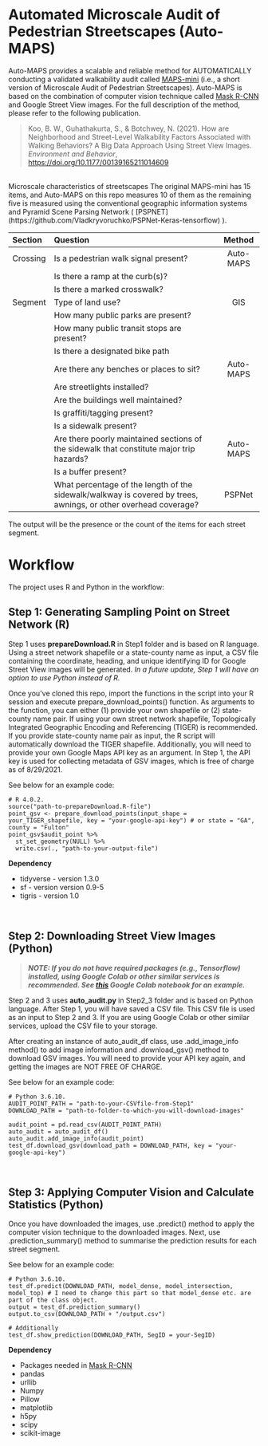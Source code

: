 # Automated Microscale Audit of Pedestrian Streetscapes (Auto-MAPS)

Auto-MAPS provides a scalable and reliable method for AUTOMATICALLY conducting a validated walkability audit called [MAPS-mini](https://drjimsallis.org/measure_maps.html#MAPSMINI) (i.e., a short version of Microscale Audit of Pedestrian Streetscapes). Auto-MAPS is based on the combination of computer vision technique called [Mask R-CNN](https://github.com/matterport/Mask_RCNN) and Google Street View images. For the full description of the method, please refer to the following publication.

> Koo, B. W., Guhathakurta, S., & Botchwey, N. (2021). How are Neighborhood and Street-Level Walkability Factors Associated with Walking Behaviors? A Big Data Approach Using Street View Images. *Environment and Behavior*, https://doi.org/10.1177/00139165211014609

<br>
Microscale characteristics of streetscapes
The original MAPS-mini has 15 items, and Auto-MAPS on this repo measures 10 of them as the remaining five is measured using the conventional geographic information systems and Pyramid Scene Parsing Network ( [PSPNET](https://github.com/Vladkryvoruchko/PSPNet-Keras-tensorflow) ). 

| Section | Question                             | Method    |
| :------ | :----------------------------------- | :-------: |
| Crossing| Is a pedestrian walk signal present? | Auto-MAPS |
|         | Is there a ramp at the curb(s)?      |           |
|         | Is there a marked crosswalk?         |           |
| Segment | Type of land use?                    | GIS       |
|         | How many public parks are present?   |           |
|         | How many public transit stops are present? |     |
|         | Is there a designated bike path      |           |
|         | Are there any benches or places to sit? | Auto-MAPS |
|         | Are streetlights installed?          |           |
|         | Are the buildings well maintained?   |           |
|         | Is graffiti/tagging present?         |           |
|         | Is a sidewalk present?               |           |
|         | Are there poorly maintained sections of the sidewalk that constitute major trip hazards? | Auto-MAPS |
|         | Is a buffer present?                 |           |
|         | What percentage of the length of the sidewalk/walkway is covered by trees, awnings, or other overhead coverage? | PSPNet |

The output will be the presence or the count of the items for each street segment.

# Workflow
The project uses R and Python in the workflow:

## Step 1: Generating Sampling Point on Street Network (R)
Step 1 uses **prepareDownload.R** in Step1 folder and is based on R language. Using a street network shapefile or a state-county name as input, a CSV file containing the coordinate, heading, and unique identifying ID for Google Street View images will be generated. *In a future update, Step 1 will have an option to use Python instead of R.*

Once you've cloned this repo, import the functions in the script into your R session and execute prepare_download_points() function. As arguments to the function, you can either (1) provide your own shapefile or (2) state-county name pair. If using your own street network shapefile, Topologically Integrated Geographic Encoding and Referencing (TIGER) is recommended. If you provide state-county name pair as input, the R script will automatically download the TIGER shapefile. Additionally, you will need to provide your own Google Maps API key as an argument. In Step 1, the API key is used for collecting metadata of GSV images, which is free of charge as of 8/29/2021. 

See below for an example code:
```
# R 4.0.2.
source("path-to-prepareDownload.R-file")
point_gsv <- prepare_download_points(input_shape = your_TIGER_shapefile, key = "your-google-api-key") # or state = "GA", county = "Fulton"
point_gsv$audit_point %>% 
  st_set_geometry(NULL) %>% 
  write.csv(., "path-to-your-output-file")
```

**Dependency**
* tidyverse - version 1.3.0
* sf - version version 0.9-5
* tigris - version 1.0

<br>

## Step 2: Downloading Street View Images (Python)

> ***NOTE: If you do not have required packages (e.g., Tensorflow) installed, using Google Colab or other similar services is recommended. See [this](https://colab.research.google.com/drive/1_yiTDSLqwJfdvHRXvVWHrsv-_LLRlXFh?usp=sharing) Google Colab notebook for an example.***

Step 2 and 3 uses **auto_audit.py** in Step2_3 folder and is based on Python language. After Step 1, you will have saved a CSV file. This CSV file is used as an input to Step 2 and 3. If you are using Google Colab or other similar services, upload the CSV file to your storage. 

After creating an instance of auto_audit_df class, use .add_image_info method() to add image information and .download_gsv() method to download GSV images. You will need to provide your API key again, and getting the images are NOT FREE OF CHARGE.

See below for an example code:
```
# Python 3.6.10.
AUDIT_POINT_PATH = "path-to-your-CSVfile-from-Step1"
DOWNLOAD_PATH = "path-to-folder-to-which-you-will-download-images"

audit_point = pd.read_csv(AUDIT_POINT_PATH)
auto_audit = auto_audit_df()
auto_audit.add_image_info(audit_point)
test_df.download_gsv(download_path = DOWNLOAD_PATH, key = "your-google-api-key")
```

<br>

## Step 3: Applying Computer Vision and Calculate Statistics (Python)
Once you have downloaded the images, use .predict() method to apply the computer vision technique to the downloaded images. Next, use .prediction_summary() method to summarise the prediction results for each street segment. 

See below for an example code:
```
# Python 3.6.10.
test_df.predict(DOWNLOAD_PATH, model_dense, model_intersection, model_top) # I need to change this part so that model_dense etc. are part of the class object.
output = test_df.prediction_summary()
output.to_csv(DOWNLOAD_PATH + "/output.csv")

# Additionally
test_df.show_prediction(DOWNLOAD_PATH, SegID = your-SegID)
```

**Dependency**
* Packages needed in [Mask R-CNN](https://github.com/matterport/Mask_RCNN)
* pandas
* urllib
* Numpy
* Pillow
* matplotlib
* h5py
* scipy
* scikit-image
